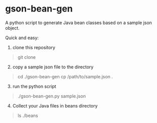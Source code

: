 # gson-bean-gen
A python script to generate Java bean classes based on a sample json object.

Quick and easy:

1. clone this repository

> git clone 

2. copy a sample json file to the directory

> cd ./gson-bean-gen
> cp /path/to/sample.json .

3. run the python script

> ./gson-bean-gen.py sample.json

4. Collect your Java files in beans directory

> ls ./beans
